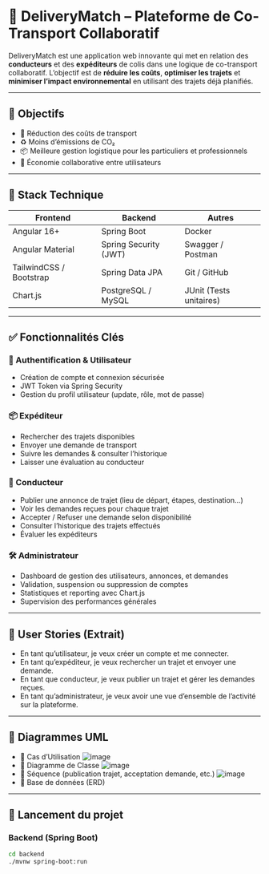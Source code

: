 # 🚚 DeliveryMatch – Plateforme de Co-Transport Collaboratif

DeliveryMatch est une application web innovante qui met en relation des **conducteurs** et des **expéditeurs** de colis dans une logique de co-transport collaboratif. L’objectif est de **réduire les coûts**, **optimiser les trajets** et **minimiser l’impact environnemental** en utilisant des trajets déjà planifiés.

---

## 🧠 Objectifs

- 💸 Réduction des coûts de transport
- ♻️ Moins d’émissions de CO₂
- 📦 Meilleure gestion logistique pour les particuliers et professionnels
- 🤝 Économie collaborative entre utilisateurs

---

## 🧰 Stack Technique

| Frontend                | Backend                            | Autres                                |
|-------------------------|-------------------------------------|----------------------------------------|
| Angular 16+             | Spring Boot                         | Docker                                 |
| Angular Material        | Spring Security (JWT)               | Swagger / Postman                      |
| TailwindCSS / Bootstrap | Spring Data JPA                     | Git / GitHub                           |
| Chart.js                | PostgreSQL / MySQL                  | JUnit (Tests unitaires)                |

---

## ✅ Fonctionnalités Clés

### 🔐 Authentification & Utilisateur
- Création de compte et connexion sécurisée
- JWT Token via Spring Security
- Gestion du profil utilisateur (update, rôle, mot de passe)

### 📦 Expéditeur
- Rechercher des trajets disponibles
- Envoyer une demande de transport
- Suivre les demandes & consulter l’historique
- Laisser une évaluation au conducteur

### 🚗 Conducteur
- Publier une annonce de trajet (lieu de départ, étapes, destination…)
- Voir les demandes reçues pour chaque trajet
- Accepter / Refuser une demande selon disponibilité
- Consulter l’historique des trajets effectués
- Évaluer les expéditeurs

### 🛠️ Administrateur
- Dashboard de gestion des utilisateurs, annonces, et demandes
- Validation, suspension ou suppression de comptes
- Statistiques et reporting avec Chart.js
- Supervision des performances générales

---

## 👤 User Stories (Extrait)

- En tant qu’utilisateur, je veux créer un compte et me connecter.
- En tant qu’expéditeur, je veux rechercher un trajet et envoyer une demande.
- En tant que conducteur, je veux publier un trajet et gérer les demandes reçues.
- En tant qu’administrateur, je veux avoir une vue d’ensemble de l’activité sur la plateforme.

---

## 🧩 Diagrammes UML

- 📌 Cas d’Utilisation
  ![image](https://github.com/user-attachments/assets/415268dc-b259-446b-9b49-d6f1e98ae8fe)
- 📌 Diagramme de Classe
![image](https://github.com/user-attachments/assets/4baf871b-cace-4101-bc2f-1d538ded9812)
- 📌 Séquence (publication trajet, acceptation demande, etc.)
![image](https://github.com/user-attachments/assets/5d32b62d-f1d5-41b8-be36-1344c3fa04f9)
- 📌 Base de données (ERD)


---

## 🚀 Lancement du projet

### Backend (Spring Boot)

```bash
cd backend
./mvnw spring-boot:run
